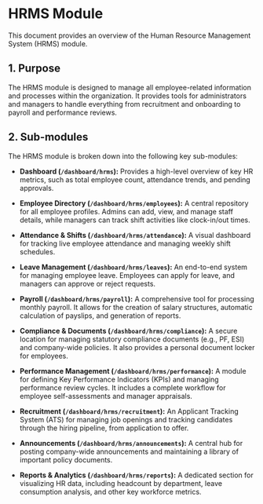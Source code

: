 # HRMS Module

This document provides an overview of the Human Resource Management System (HRMS) module.

## 1. Purpose

The HRMS module is designed to manage all employee-related information and processes within the organization. It provides tools for administrators and managers to handle everything from recruitment and onboarding to payroll and performance reviews.

## 2. Sub-modules

The HRMS module is broken down into the following key sub-modules:

-   **Dashboard (`/dashboard/hrms`):** Provides a high-level overview of key HR metrics, such as total employee count, attendance trends, and pending approvals.

-   **Employee Directory (`/dashboard/hrms/employees`):** A central repository for all employee profiles. Admins can add, view, and manage staff details, while managers can track shift activities like clock-in/out times.

-   **Attendance & Shifts (`/dashboard/hrms/attendance`):** A visual dashboard for tracking live employee attendance and managing weekly shift schedules.

-   **Leave Management (`/dashboard/hrms/leaves`):** An end-to-end system for managing employee leave. Employees can apply for leave, and managers can approve or reject requests.

-   **Payroll (`/dashboard/hrms/payroll`):** A comprehensive tool for processing monthly payroll. It allows for the creation of salary structures, automatic calculation of payslips, and generation of reports.

-   **Compliance & Documents (`/dashboard/hrms/compliance`):** A secure location for managing statutory compliance documents (e.g., PF, ESI) and company-wide policies. It also provides a personal document locker for employees.

-   **Performance Management (`/dashboard/hrms/performance`):** A module for defining Key Performance Indicators (KPIs) and managing performance review cycles. It includes a complete workflow for employee self-assessments and manager appraisals.

-   **Recruitment (`/dashboard/hrms/recruitment`):** An Applicant Tracking System (ATS) for managing job openings and tracking candidates through the hiring pipeline, from application to offer.

-   **Announcements (`/dashboard/hrms/announcements`):** A central hub for posting company-wide announcements and maintaining a library of important policy documents.

-   **Reports & Analytics (`/dashboard/hrms/reports`):** A dedicated section for visualizing HR data, including headcount by department, leave consumption analysis, and other key workforce metrics.
